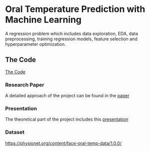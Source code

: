 # Oral Temperature Prediction with Machine Learning
A regression problem which includes data exploration, EDA, data preprocessing, training regression models, feature selection and hyperparameter optimization. 
## The Code
[The Code](https://github.com/sarcce/ml-regr/blob/main/Kod.ipynb)
### Research Paper
A detailed approach of the project can be found in the [paper](https://github.com/sarcce/ml-regr/blob/main/Tekst.pdf)
### Presentation
The theoretical part of the project includes this [presentation](https://github.com/sarcce/ml-regr/blob/main/Presentation.pdf)

### Dataset
https://physionet.org/content/face-oral-temp-data/1.0.0/

